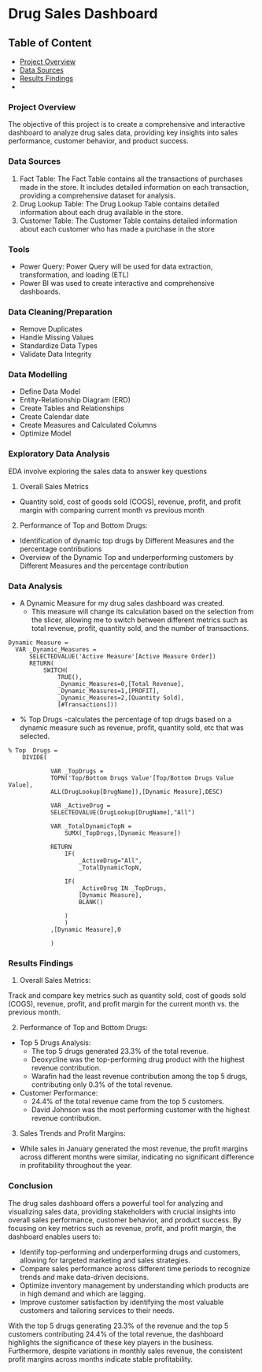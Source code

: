 # Drug Sales Dashboard

## Table of Content
  - [Project Overview](#project-overview)
  - [Data Sources](#Data-Sources)
  - [Results Findings](#results-findings)
  - 
###  Project Overview
The objective of this project is to create a comprehensive and interactive dashboard to analyze drug sales data, providing key insights into sales performance, customer behavior, and product success.

### Data Sources
1. Fact Table: The Fact Table contains all the transactions of purchases made in the store. It includes detailed information on each transaction, providing a comprehensive dataset for analysis.
2. Drug Lookup Table: The Drug Lookup Table contains detailed information about each drug available in the store. 
3. Customer Table: The Customer Table contains detailed information about each customer who has made a purchase in the store

### Tools
- Power Query: Power Query will be used for data extraction, transformation, and loading (ETL)
- Power BI was used to create interactive and comprehensive dashboards.

### Data Cleaning/Preparation
- Remove Duplicates
- Handle Missing Values
- Standardize Data Types
- Validate Data Integrity
  
### Data Modelling
- Define Data Model
- Entity-Relationship Diagram (ERD)
- Create Tables and Relationships
- Create Calendar date
- Create Measures and Calculated Columns
- Optimize Model

### Exploratory Data Analysis
EDA involve exploring the sales data to answer key questions
1. Overall Sales Metrics
- Quantity sold, cost of goods sold (COGS), revenue, 
profit, and profit margin with comparing current month 
vs previous month
2. Performance of Top and Bottom Drugs:
- Identification of dynamic top drugs by Different 
Measures and the percentage contributions
- Overview of the Dynamic Top and underperforming
customers by Different Measures and the percentage
contribution

### Data Analysis
-  A Dynamic Measure for my drug sales dashboard was created.
    - This measure will change its calculation based on the selection from the slicer, allowing me to switch between different metrics such as total revenue, profit, quantity sold, and the number of transactions.
  
  ``` DAX FUNCTION
Dynamic Measure = 
    VAR _Dynamic_Measures =
        SELECTEDVALUE('Active Measure'[Active Measure Order])
        RETURN(
            SWITCH(
                TRUE(),
                _Dynamic_Measures=0,[Total Revenue],
                _Dynamic_Measures=1,[PROFIT],
                _Dynamic_Measures=2,[Quantity Sold],
                [#Transactions]))
```
- % Top Drugs
    -calculates the percentage of top drugs based on a dynamic measure such as revenue, profit, quantity sold, etc that was selected.
```DAX FUNCTION
% Top  Drugs = 
    DIVIDE(
    
            VAR _TopDrugs = 
            TOPN('Top/Bottom Drugs Value'[Top/Bottom Drugs Value Value],
            ALL(DrugLookup[DrugName]),[Dynamic Measure],DESC)

            VAR _ActiveDrug =
            SELECTEDVALUE(DrugLookup[DrugName],"All")

            VAR _TotalDynamicTopN =
                SUMX(_TopDrugs,[Dynamic Measure])

            RETURN 
                IF(
                    _ActiveDrug="All",
                    _TotalDynamicTopN,

                IF(
                    _ActiveDrug IN _TopDrugs,
                    [Dynamic Measure],
                    BLANK()

                )
                )
            ,[Dynamic Measure],0

            )
```

  ### Results Findings

1.  Overall Sales Metrics:

Track and compare key metrics such as quantity sold, cost of goods sold (COGS), revenue, profit, and profit margin for the current month vs. the previous month.

2. Performance of Top and Bottom Drugs:

- Top 5 Drugs Analysis:
  - The top 5 drugs generated 23.3% of the total revenue.
  - Deoxycline was the top-performing drug product with the highest revenue contribution.
  - Warafin had the least revenue contribution among the top 5 drugs, contributing only 0.3% of the total revenue.
- Customer Performance:
   - 24.4% of the total revenue came from the top 5 customers.
   - David Johnson was the most performing customer with the highest revenue contribution.
3. Sales Trends and Profit Margins:

- While sales in January generated the most revenue, the profit margins across different months were similar, indicating no significant difference in profitability throughout the year.

###  Conclusion

The drug sales dashboard offers a powerful tool for analyzing and visualizing sales data, providing stakeholders with crucial insights into overall sales performance, customer behavior, and product success. By focusing on key metrics such as revenue, profit, and profit margin, the dashboard enables users to:

- Identify top-performing and underperforming drugs and customers, allowing for targeted marketing and sales strategies.
- Compare sales performance across different time periods to recognize trends and make data-driven decisions.
- Optimize inventory management by understanding which products are in high demand and which are lagging.
- Improve customer satisfaction by identifying the most valuable customers and tailoring services to their needs.

With the top 5 drugs generating 23.3% of the revenue and the top 5 customers contributing 24.4% of the total revenue, the dashboard highlights the significance of these key players in the business. Furthermore, despite variations in monthly sales revenue, the consistent profit margins across months indicate stable profitability.

  
